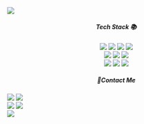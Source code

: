 
<img src="https://capsule-render.vercel.app/api?type=shark&animation=blinking&color=aaeec2&width=1000&height=140&section=header&text=EunyoungKo%20&fontSize=60&fontColor=2f5344" />

<!--
**EEEEEunyoung/EEEEEunyoung** is a ✨ _special_ ✨ repository because its `README.md` (this file) appears on your GitHub profile.

Here are some ideas to get you started:

- 🔭 I’m currently working on ...
- 🌱 I’m currently learning ...
- 👯 I’m looking to collaborate on ...
- 🤔 I’m looking for help with ...
- 💬 Ask me about ...
- 📫 How to reach me: ...
- 😄 Pronouns: ...

- ⚡ Fun fact: ...

-->

<div align="center">
<!-- 	<img src="https://img.shields.io/badge/Java-007396?style=flat&logo=Java&logoColor=white" /> -->
<!-- 	<img src="https://img.shields.io/badge/HTML5-E34F26?style=flat&logo=HTML5&logoColor=white" /> -->
<!-- 	<img src="https://img.shields.io/badge/CSS3-1572B6?style=flat&logo=CSS3&logoColor=white" /> -->




  <h5> Tech Stack 📚<br></h5>
<!--     <img src="https://img.shields.io/badge/html5-E34F26?style=for-the-badge&logo=html5&logoColor=white" /> 
<!--     <img src="https://img.shields.io/badge/CSS3-1572B6?style=for-the-badge&logo=html5&logoColor=white" />  -->
<!--     <img src="https://img.shields.io/badge/Oracle-F80000?style=for-the-badge&logo=html5&logoColor=white" />  -->
<!--     <img src="https://img.shields.io/badge/mysql-4479A1?style=for-the-badge&logo=mysql&logoColor=white" />    -->
<!--     <img src="https://img.shields.io/badge/java-007396?style=for-the-badge&logo=java&logoColor=white"> <br>  -->
<!--     <img src="https://img.shields.io/badge/Spring-6DB33F?style=for-the-badge&logo=html5&logoColor=white"> --> 
    <img src="https://img.shields.io/badge/html5-E34F26?style=for-the-badge&logo=html5&logoColor=white"> 
    <img src="https://img.shields.io/badge/CSS3-1572B6?style=for-the-badge&logo=html5&logoColor=white"> 
    <img src="https://img.shields.io/badge/Oracle-F80000?style=for-the-badge&logo=html5&logoColor=white"> 
<!--     <img src="https://img.shields.io/badge/mysql-4479A1?style=for-the-badge&logo=mysql&logoColor=white">    -->
    <img src="https://img.shields.io/badge/java-007396?style=for-the-badge&logo=java&logoColor=white"> <br> 
<!--     <img src="https://img.shields.io/badge/Spring-6DB33F?style=for-the-badge&logo=html5&logoColor=white"> -->
    <img src="https://img.shields.io/badge/JavaScript-F7DF1E?style=for-the-badge&logo=html5&logoColor=white"> 
    <img src="https://img.shields.io/badge/jQuery-0769AD?style=for-the-badge&logo=html5&logoColor=white"> 
    <img src="https://img.shields.io/badge/react-61DAFB?style=for-the-badge&logo=react&logoColor=black"> <br> 
    <img src="https://img.shields.io/badge/Bootstrap-7952B3?style=for-the-badge&logo=html5&logoColor=white">
    <img src="https://img.shields.io/badge/git-F05032?style=for-the-badge&logo=git&logoColor=white"> 
    <img src="https://img.shields.io/badge/github-181717?style=for-the-badge&logo=github&logoColor=white"> 
  </div>
   <h5 align="center"> 🤙Contact Me </h5>
    <a href="https://www.instagram.com/rlo_e.ko/">
    <img src="https://img.shields.io/badge/Instagram-%23E4405F.svg?style=for-the-badge&logo=Instagram&logoColor=white"></a>
    <a href="mailto:ldk7024@naver.com"><img src="https://img.shields.io/badge/Naver-03C75A?style=for-the-badge&logo=naver&logoColor=white"></a> 
  </div>
   <div>
    <img src= "https://github-readme-stats.vercel.app/api/top-langs/?username=EEEEEunyoung&layout=compact"/>
   <img src= "https://github-readme-stats.vercel.app/api?username=EEEEEunyoung&show_icons=true&theme=dark"/> 
   </div>
   </div>
   
  <footer>
   <img src = "https://capsule-render.vercel.app/api?type=waving&color=aaeec2&height=150&section=footer">
  </footer>
